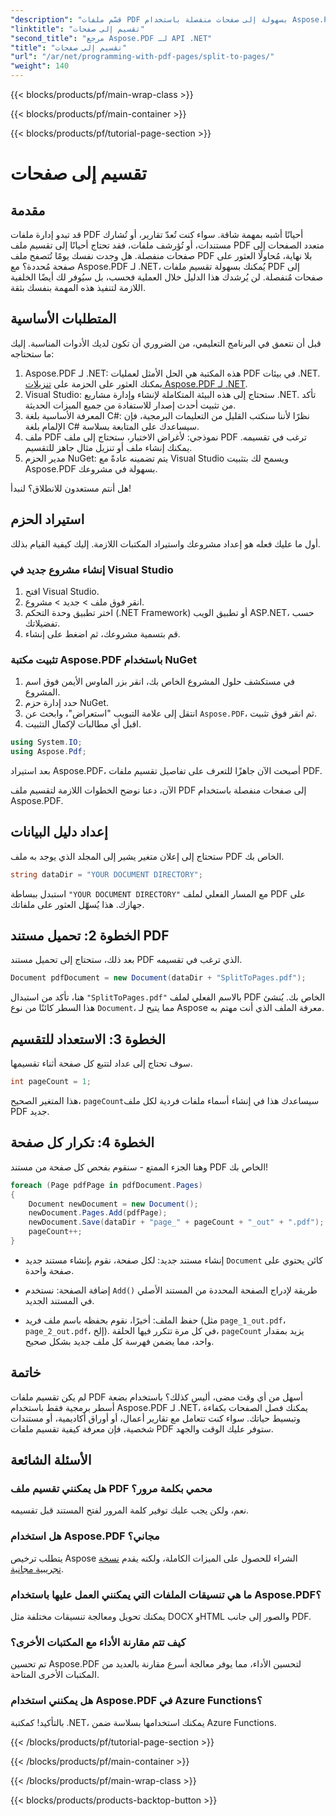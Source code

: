 ```yaml
---
"description": "قسّم ملفات PDF بسهولة إلى صفحات منفصلة باستخدام Aspose.PDF لـ .NET مع هذا البرنامج التعليمي الشامل. يتضمن دليلاً خطوة بخطوة."
"linktitle": "تقسيم إلى صفحات"
"second_title": "مرجع Aspose.PDF لـ API .NET"
"title": "تقسيم إلى صفحات"
"url": "/ar/net/programming-with-pdf-pages/split-to-pages/"
"weight": 140
---
```


{{< blocks/products/pf/main-wrap-class >}}

{{< blocks/products/pf/main-container >}}

{{< blocks/products/pf/tutorial-page-section >}}

# تقسيم إلى صفحات

## مقدمة

قد تبدو إدارة ملفات PDF أحيانًا أشبه بمهمة شاقة. سواء كنت تُعدّ تقارير، أو تُشارك مستندات، أو تُؤرشف ملفات، فقد تحتاج أحيانًا إلى تقسيم ملف PDF متعدد الصفحات إلى صفحات منفصلة. هل وجدت نفسك يومًا تُتصفح ملف PDF بلا نهاية، مُحاولًا العثور على صفحة مُحددة؟ مع Aspose.PDF لـ .NET، يُمكنك بسهولة تقسيم ملفات PDF إلى صفحات مُنفصلة. لن يُرشدك هذا الدليل خلال العملية فحسب، بل سيُوفر لك أيضًا الخلفية اللازمة لتنفيذ هذه المهمة بنفسك بثقة.

## المتطلبات الأساسية

قبل أن نتعمق في البرنامج التعليمي، من الضروري أن تكون لديك الأدوات المناسبة. إليك ما ستحتاجه:

1. Aspose.PDF لـ .NET: هذه المكتبة هي الحل الأمثل لعمليات PDF في بيئات .NET. يمكنك العثور على الحزمة على [تنزيلات Aspose.PDF لـ .NET](https://releases.aspose.com/pdf/net/).
2. Visual Studio: ستحتاج إلى هذه البيئة المتكاملة لإنشاء وإدارة مشاريع .NET. تأكد من تثبيت أحدث إصدار للاستفادة من جميع الميزات الحديثة.
3. المعرفة الأساسية بلغة C#: نظرًا لأننا سنكتب القليل من التعليمات البرمجية، فإن الإلمام بلغة C# سيساعدك على المتابعة بسلاسة.
4. ملف PDF نموذجي: لأغراض الاختبار، ستحتاج إلى ملف PDF ترغب في تقسيمه. يمكنك إنشاء ملف أو تنزيل مثال جاهز للتقسيم.
5. مدير الحزم NuGet: يتم تضمينه عادةً مع Visual Studio ويسمح لك بتثبيت Aspose.PDF بسهولة في مشروعك.

هل أنتم مستعدون للانطلاق؟ لنبدأ!

## استيراد الحزم

أول ما عليك فعله هو إعداد مشروعك واستيراد المكتبات اللازمة. إليك كيفية القيام بذلك.

### إنشاء مشروع جديد في Visual Studio

1. افتح Visual Studio.
2. انقر فوق ملف > جديد > مشروع.
3. اختر تطبيق وحدة التحكم (.NET Framework) أو تطبيق الويب ASP.NET، حسب تفضيلاتك.
4. قم بتسمية مشروعك، ثم اضغط على إنشاء.

### تثبيت مكتبة Aspose.PDF باستخدام NuGet

1. في مستكشف حلول المشروع الخاص بك، انقر بزر الماوس الأيمن فوق اسم المشروع.
2. حدد إدارة حزم NuGet.
3. انتقل إلى علامة التبويب "استعراض"، وابحث عن `Aspose.PDF`، ثم انقر فوق تثبيت.
4. اقبل أي مطالبات لإكمال التثبيت.

```csharp
using System.IO;
using Aspose.Pdf;
```

بعد استيراد Aspose.PDF، أصبحت الآن جاهزًا للتعرف على تفاصيل تقسيم ملفات PDF.

الآن، دعنا نوضح الخطوات اللازمة لتقسيم ملف PDF إلى صفحات منفصلة باستخدام Aspose.PDF.

## إعداد دليل البيانات

ستحتاج إلى إعلان متغير يشير إلى المجلد الذي يوجد به ملف PDF الخاص بك.

```csharp
string dataDir = "YOUR DOCUMENT DIRECTORY";
```

استبدل ببساطة `"YOUR DOCUMENT DIRECTORY"` مع المسار الفعلي لملف PDF على جهازك. هذا يُسهّل العثور على ملفاتك.

## الخطوة 2: تحميل مستند PDF

بعد ذلك، ستحتاج إلى تحميل مستند PDF الذي ترغب في تقسيمه.

```csharp
Document pdfDocument = new Document(dataDir + "SplitToPages.pdf");
```

هنا، تأكد من استبدال `"SplitToPages.pdf"` بالاسم الفعلي لملف PDF الخاص بك. يُنشئ هذا السطر كائنًا من نوع `Document`، مما يتيح لـ Aspose معرفة الملف الذي أنت مهتم به.

## الخطوة 3: الاستعداد للتقسيم

سوف تحتاج إلى عداد لتتبع كل صفحة أثناء تقسيمها. 

```csharp
int pageCount = 1;
```

هذا المتغير الصحيح، `pageCount`سيساعدك هذا في إنشاء أسماء ملفات فردية لكل ملف PDF جديد.

## الخطوة 4: تكرار كل صفحة

وهنا الجزء الممتع - سنقوم بفحص كل صفحة من مستند PDF الخاص بك!

```csharp
foreach (Page pdfPage in pdfDocument.Pages)
{
    Document newDocument = new Document();
    newDocument.Pages.Add(pdfPage);
    newDocument.Save(dataDir + "page_" + pageCount + "_out" + ".pdf");
    pageCount++;
}
```

- إنشاء مستند جديد: لكل صفحة، نقوم بإنشاء مستند جديد `Document` كائن يحتوي على صفحة واحدة.
  
- إضافة الصفحة: نستخدم `Add()` طريقة لإدراج الصفحة المحددة من المستند الأصلي في المستند الجديد.

- حفظ الملف: أخيرًا، نقوم بحفظه باسم ملف فريد (مثل `page_1_out.pdf`، `page_2_out.pdf`، إلخ). في كل مرة تتكرر فيها الحلقة، `pageCount` يزيد بمقدار واحد، مما يضمن فهرسة كل ملف جديد بشكل صحيح. 

## خاتمة

لم يكن تقسيم ملفات PDF أسهل من أي وقت مضى، أليس كذلك؟ باستخدام بضعة أسطر برمجية فقط باستخدام Aspose.PDF لـ .NET، يمكنك فصل الصفحات بكفاءة وتبسيط حياتك. سواء كنت تتعامل مع تقارير أعمال، أو أوراق أكاديمية، أو مستندات شخصية، فإن معرفة كيفية تقسيم ملفات PDF ستوفر عليك الوقت والجهد.

## الأسئلة الشائعة

### هل يمكنني تقسيم ملف PDF محمي بكلمة مرور؟
نعم، ولكن يجب عليك توفير كلمة المرور لفتح المستند قبل تقسيمه.

### هل استخدام Aspose.PDF مجاني؟
يتطلب ترخيص Aspose الشراء للحصول على الميزات الكاملة، ولكنه يقدم [نسخة تجريبية مجانية](https://releases.aspose.com/).

### ما هي تنسيقات الملفات التي يمكنني العمل عليها باستخدام Aspose.PDF؟
يمكنك تحويل ومعالجة تنسيقات مختلفة مثل DOCX وHTML والصور إلى جانب PDF.

### كيف تتم مقارنة الأداء مع المكتبات الأخرى؟
تم تحسين Aspose.PDF لتحسين الأداء، مما يوفر معالجة أسرع مقارنة بالعديد من المكتبات الأخرى المتاحة.

### هل يمكنني استخدام Aspose.PDF في Azure Functions؟
بالتأكيد! كمكتبة .NET، يمكنك استخدامها بسلاسة ضمن Azure Functions.

{{< /blocks/products/pf/tutorial-page-section >}}

{{< /blocks/products/pf/main-container >}}

{{< /blocks/products/pf/main-wrap-class >}}

{{< blocks/products/products-backtop-button >}}